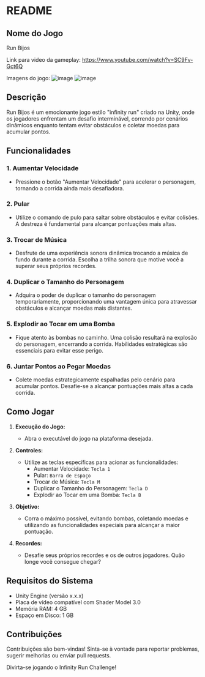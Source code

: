 # README

## Nome do Jogo
Run Bijos

Link para video da gameplay: https://www.youtube.com/watch?v=SC9Fv-Gct6Q

Imagens do jogo:
![image](https://github.com/JoaoBijos/runBijosV.2.0/assets/61015838/930dc7a0-d796-4f84-9566-3ffd67c3ca97)
![image](https://github.com/JoaoBijos/runBijosV.2.0/assets/61015838/7b3edec4-db04-4948-9d97-b1f884730c0f)


## Descrição

Run Bijos é um emocionante jogo estilo "infinity run" criado na Unity, onde os jogadores enfrentam um desafio interminável, correndo por cenários dinâmicos enquanto tentam evitar obstáculos e coletar moedas para acumular pontos.

## Funcionalidades

### 1. Aumentar Velocidade

- Pressione o botão "Aumentar Velocidade" para acelerar o personagem, tornando a corrida ainda mais desafiadora.

### 2. Pular

- Utilize o comando de pulo para saltar sobre obstáculos e evitar colisões. A destreza é fundamental para alcançar pontuações mais altas.

### 3. Trocar de Música

- Desfrute de uma experiência sonora dinâmica trocando a música de fundo durante a corrida. Escolha a trilha sonora que motive você a superar seus próprios recordes.

### 4. Duplicar o Tamanho do Personagem

- Adquira o poder de duplicar o tamanho do personagem temporariamente, proporcionando uma vantagem única para atravessar obstáculos e alcançar moedas mais distantes.

### 5. Explodir ao Tocar em uma Bomba

- Fique atento às bombas no caminho. Uma colisão resultará na explosão do personagem, encerrando a corrida. Habilidades estratégicas são essenciais para evitar esse perigo.

### 6. Juntar Pontos ao Pegar Moedas

- Colete moedas estrategicamente espalhadas pelo cenário para acumular pontos. Desafie-se a alcançar pontuações mais altas a cada corrida.

## Como Jogar

1. **Execução do Jogo:**
   - Abra o executável do jogo na plataforma desejada.

2. **Controles:**
   - Utilize as teclas específicas para acionar as funcionalidades:
     - Aumentar Velocidade: `Tecla 1`
     - Pular: `Barra de Espaço`
     - Trocar de Música: `Tecla M`
     - Duplicar o Tamanho do Personagem: `Tecla D`
     - Explodir ao Tocar em uma Bomba: `Tecla B`

3. **Objetivo:**
   - Corra o máximo possível, evitando bombas, coletando moedas e utilizando as funcionalidades especiais para alcançar a maior pontuação.

4. **Recordes:**
   - Desafie seus próprios recordes e os de outros jogadores. Quão longe você consegue chegar?

## Requisitos do Sistema

- Unity Engine (versão x.x.x)
- Placa de vídeo compatível com Shader Model 3.0
- Memória RAM: 4 GB
- Espaço em Disco: 1 GB

## Contribuições

Contribuições são bem-vindas! Sinta-se à vontade para reportar problemas, sugerir melhorias ou enviar pull requests.

Divirta-se jogando o Infinity Run Challenge!
